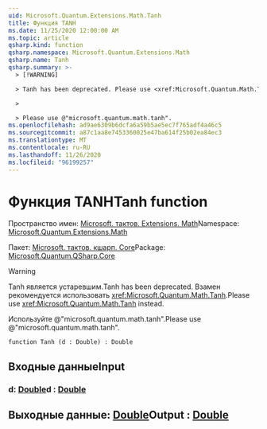 ```yaml
---
uid: Microsoft.Quantum.Extensions.Math.Tanh
title: Функция TANH
ms.date: 11/25/2020 12:00:00 AM
ms.topic: article
qsharp.kind: function
qsharp.namespace: Microsoft.Quantum.Extensions.Math
qsharp.name: Tanh
qsharp.summary: >-
  > [!WARNING]

  > Tanh has been deprecated. Please use <xref:Microsoft.Quantum.Math.Tanh> instead.

  >

  > Please use @"microsoft.quantum.math.tanh".
ms.openlocfilehash: ad9ae6309b6dcfa6a59b5ae5ec7f765adf4a46c5
ms.sourcegitcommit: a87c1aa8e7453360025e47ba614f25b02ea84ec3
ms.translationtype: MT
ms.contentlocale: ru-RU
ms.lasthandoff: 11/26/2020
ms.locfileid: "96199257"
---
```

# <a name="tanh-function"></a><span data-ttu-id="dd220-102">Функция TANH</span><span class="sxs-lookup"><span data-stu-id="dd220-102">Tanh function</span></span>

<span data-ttu-id="dd220-103">Пространство имен: [Microsoft. тактов. Extensions. Math](xref:Microsoft.Quantum.Extensions.Math)</span><span class="sxs-lookup"><span data-stu-id="dd220-103">Namespace: [Microsoft.Quantum.Extensions.Math](xref:Microsoft.Quantum.Extensions.Math)</span></span>

<span data-ttu-id="dd220-104">Пакет: [Microsoft. тактов. кшарп. Core](https://nuget.org/packages/Microsoft.Quantum.QSharp.Core)</span><span class="sxs-lookup"><span data-stu-id="dd220-104">Package: [Microsoft.Quantum.QSharp.Core](https://nuget.org/packages/Microsoft.Quantum.QSharp.Core)</span></span>


> [!WARNING]
> <span data-ttu-id="dd220-105">Tanh является устаревшим.</span><span class="sxs-lookup"><span data-stu-id="dd220-105">Tanh has been deprecated.</span></span> <span data-ttu-id="dd220-106">Взамен рекомендуется использовать <xref:Microsoft.Quantum.Math.Tanh>.</span><span class="sxs-lookup"><span data-stu-id="dd220-106">Please use <xref:Microsoft.Quantum.Math.Tanh> instead.</span></span>
>
> <span data-ttu-id="dd220-107">Используйте @"microsoft.quantum.math.tanh".</span><span class="sxs-lookup"><span data-stu-id="dd220-107">Please use @"microsoft.quantum.math.tanh".</span></span>



```qsharp
function Tanh (d : Double) : Double
```


## <a name="input"></a><span data-ttu-id="dd220-108">Входные данные</span><span class="sxs-lookup"><span data-stu-id="dd220-108">Input</span></span>

### <a name="d--double"></a><span data-ttu-id="dd220-109">d: [Double](xref:microsoft.quantum.lang-ref.double)</span><span class="sxs-lookup"><span data-stu-id="dd220-109">d : [Double](xref:microsoft.quantum.lang-ref.double)</span></span>





## <a name="output--double"></a><span data-ttu-id="dd220-110">Выходные данные: [Double](xref:microsoft.quantum.lang-ref.double)</span><span class="sxs-lookup"><span data-stu-id="dd220-110">Output : [Double](xref:microsoft.quantum.lang-ref.double)</span></span>

